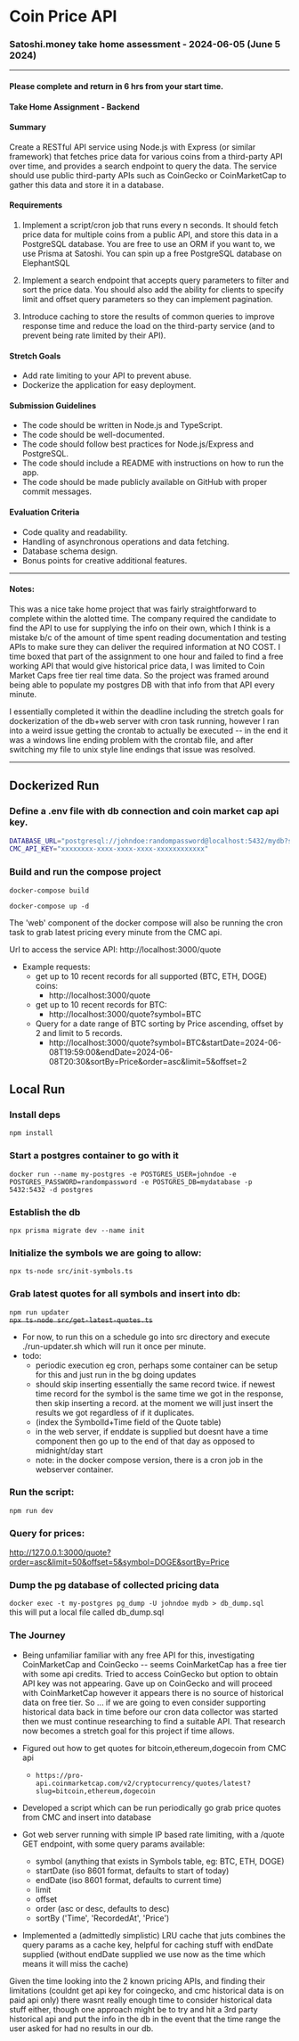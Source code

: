 # Coin Price API

### Satoshi.money take home assessment - 2024-06-05 (June 5 2024)

***
#### Please complete and return in 6 hrs from your start time.
#### Take Home Assignment - Backend

#### Summary
Create a RESTful API service using Node.js with Express (or similar framework) that fetches price data for various coins from a third-party API over time, and provides a search endpoint to query the data. The service should use public third-party APIs such as CoinGecko or CoinMarketCap to gather 
this data and store it in a database.

#### Requirements
1. Implement a script/cron job that runs every n seconds. It should fetch price data for multiple coins from a public API, and store this data in a PostgreSQL database. You are free to use an ORM if you want to, we use Prisma at Satoshi. You can spin up a free PostgreSQL database on ElephantSQL

1. Implement a search endpoint that accepts query parameters to filter and sort the price data. You should also add the ability for clients to specify limit and offset query parameters so they can implement pagination.

1. Introduce caching to store the results of common queries to improve response time and reduce the load on the third-party service (and to prevent being rate limited by their API).

#### Stretch Goals
- Add rate limiting to your API to prevent abuse.
- Dockerize the application for easy deployment.

#### Submission Guidelines
- The code should be written in Node.js and TypeScript.
- The code should be well-documented.
- The code should follow best practices for Node.js/Express and PostgreSQL.
- The code should include a README with instructions on how to run the app.
- The code should be made publicly available on GitHub with proper commit messages.
#### Evaluation Criteria
- Code quality and readability.
- Handling of asynchronous operations and data fetching.
- Database schema design.
- Bonus points for creative additional features.

***
#### Notes:

This was a nice take home project that was fairly straightforward to complete within the alotted time. The company required the candidate to find the API to use for supplying the info on their own, which I think is a mistake b/c of the amount of time spent reading documentation and testing APIs to make sure they can deliver the required information at NO COST. I time boxed that part of the assignment to one hour and failed to find a free working API that would give historical price data, I was limited to Coin Market Caps free tier real time data. So the project was framed around being able to populate my postgres DB with that info from that API every minute. 

I essentially completed it within the deadline including the stretch goals for dockerization of the db+web server with cron task running, however I ran into a weird issue getting the crontab to actually be executed -- in the end it was a windows line ending problem with the crontab file, and after switching my file to unix style line endings that issue was resolved.
***

## Dockerized Run

### Define a .env file with db connection and coin market cap api key.
```bash
DATABASE_URL="postgresql://johndoe:randompassword@localhost:5432/mydb?schema=public"
CMC_API_KEY="xxxxxxxx-xxxx-xxxx-xxxx-xxxxxxxxxxxx"
```

### Build and run the compose project
`docker-compose build`  

`docker-compose up -d`

The 'web' component of the docker compose will also be running the cron task to grab latest pricing every minute from the CMC api.

Url to access the service API: http://localhost:3000/quote
- Example requests:
  - get up to 10 recent records for all supported (BTC, ETH, DOGE) coins:
    - http://localhost:3000/quote
  - get up to 10 recent records for BTC:
    - http://localhost:3000/quote?symbol=BTC
  - Query for a date range of BTC sorting by Price ascending, offset by 2 and limit to 5 records.
    - http://localhost:3000/quote?symbol=BTC&startDate=2024-06-08T19:59:00&endDate=2024-06-08T20:30&sortBy=Price&order=asc&limit=5&offset=2

## Local Run

### Install deps
`npm install`

### Start a postgres container to go with it

`docker run --name my-postgres -e POSTGRES_USER=johndoe -e POSTGRES_PASSWORD=randompassword -e POSTGRES_DB=mydatabase -p 5432:5432 -d postgres`

### Establish the db
`npx prisma migrate dev --name init`

### Initialize the symbols we are going to allow:
`npx ts-node src/init-symbols.ts`

### Grab latest quotes for all symbols and insert into db:
`npm run updater`  
~~`npx ts-node src/get-latest-quotes.ts`~~
- For now, to run this on a schedule go into src directory and execute  ./run-updater.sh which will run it once per minute.
- todo:
  - periodic execution eg cron, perhaps some container can be setup for this and just run in the bg doing updates
  - should skip inserting essentially the same record twice. if newest time record for the symbol is the same time we got in the response, then skip inserting a record. at the moment we will just insert the results we got regardless of if it duplicates. 
  - (index the SymbolId+Time field of the Quote table)
  - in the web server, if enddate is supplied but doesnt have a time component then go up to the end of that day as opposed to midnight/day start
  - note: in the docker compose version, there is a cron job in the webserver container.

### Run the script:
`npm run dev`

### Query for prices:
http://127.0.0.1:3000/quote?order=asc&limit=50&offset=5&symbol=DOGE&sortBy=Price

### Dump the pg database of collected pricing data
`docker exec -t my-postgres pg_dump -U johndoe mydb > db_dump.sql`  
this will put a local file called db_dump.sql

### The Journey
- Being unfamiliar familiar with any free API for this, investigating CoinMarketCap and CoinGecko -- seems CoinMarketCap has a free tier with some api credits. Tried to access CoinGecko but option to obtain API key was not appearing. Gave up on CoinGecko and will proceed with CoinMarketCap however it appears there is no source of historical data on free tier. So ... if we are going to even consider supporting historical data back in time before our cron data collector was started then we must continue researching to find a suitable API. That research now becomes a stretch goal for this project if time allows.

- Figured out how to get quotes for bitcoin,ethereum,dogecoin from CMC api
  - `https://pro-api.coinmarketcap.com/v2/cryptocurrency/quotes/latest?slug=bitcoin,ethereum,dogecoin`

- Developed a script which can be run periodically go grab price quotes from CMC and insert into database

- Got web server running with simple IP based rate limiting, with a /quote GET endpoint, with some query params available:
  - symbol (anything that exists in Symbols table, eg: BTC, ETH, DOGE)
  - startDate (iso 8601 format, defaults to start of today)
  - endDate (iso 8601 format, defaults to current time)
  - limit
  - offset
  - order (asc or desc, defaults to desc)
  - sortBy ('Time', 'RecordedAt', 'Price')

- Implemented a (admittedly simplistic) LRU cache that juts combines the query params as a cache key, helpful for caching stuff with endDate supplied (without endDate supplied we use now as the time which means it will miss the cache)

Given the time looking into the 2 known pricing APIs, and finding their limitations (couldnt get api key for coingecko, and cmc historical data is on paid api only) there wasnt really enough time to consider historical data stuff either, though one approach might be to try and hit a 3rd party historical api and put the info in the db in the event that the time range the user asked for had no results in our db.